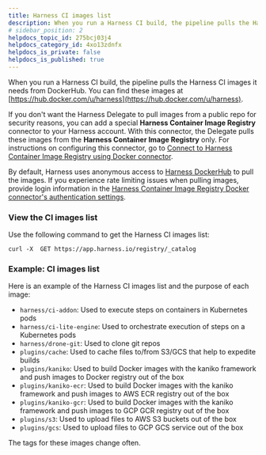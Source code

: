 ```yaml
---
title: Harness CI images list
description: When you run a Harness CI build, the pipeline pulls the Harness CI images it needs from DockerHub.
# sidebar_position: 2
helpdocs_topic_id: 275bcj03j4
helpdocs_category_id: 4xo13zdnfx
helpdocs_is_private: false
helpdocs_is_published: true
---
```


When you run a Harness CI build, the pipeline pulls the Harness CI images it needs from DockerHub. You can find these images at [https://hub.docker.com/u/harness](https://hub.docker.com/u/harness).

If you don't want the Harness Delegate to pull images from a public repo for security reasons, you can add a special **Harness Container Image Registry** connector to your Harness account. With this connector, the Delegate pulls these images from the **Harness Container Image Registry** only. For instructions on configuring this connector, go to [Connect to Harness Container Image Registry using Docker connector](../../platform/7_Connectors/connect-to-harness-container-image-registry-using-docker-connector.md).

By default, Harness uses anonymous access to [Harness DockerHub](https://hub.docker.com/u/harness) to pull the images. If you experience rate limiting issues when pulling images, provide login information in the [Harness Container Image Registry Docker connector's authentication settings](https://developer.harness.io/docs/platform/Connectors/connect-to-harness-container-image-registry-using-docker-connector#step-2-enter-credentials).

### View the CI images list

Use the following command to get the Harness CI images list:

```
curl -X  GET https://app.harness.io/registry/_catalog
```

### Example: CI images list

Here is an example of the Harness CI images list and the purpose of each image:

* `harness/ci-addon`: Used to execute steps on containers in Kubernetes pods
* `harness/ci-lite-engine`: Used to orchestrate execution of steps on a Kubernetes pods
* `harness/drone-git`: Used to clone git repos
* `plugins/cache`: Used to cache files to/from S3/GCS that help to expedite builds
* `plugins/kaniko`: Used to build Docker images with the kaniko framework and push images to Docker registry out of the box
* `plugins/kaniko-ecr`: Used to build Docker images with the kaniko framework and push images to AWS ECR registry out of the box
* `plugins/kaniko-gcr`: Used to build Docker images with the kaniko framework and push images to GCP GCR registry out of the box
* `plugins/s3`: Used to upload files to AWS S3 buckets out of the box
* `plugins/gcs`: Used to upload files to GCP GCS service out of the box

The tags for these images change often.